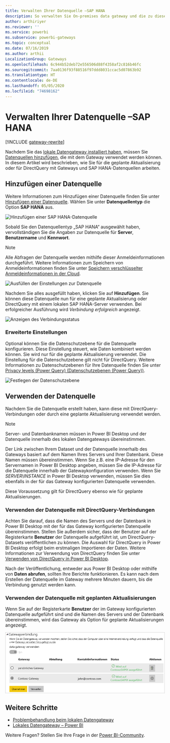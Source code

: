 ```yaml
---
title: Verwalten Ihrer Datenquelle –SAP HANA
description: So verwalten Sie On-premises data gateway und die zu diesem Gateway gehörigen Datenquellen. Dieser Artikel bezieht sich auf SAP HANA.
author: arthiriyer
ms.reviewer: ''
ms.service: powerbi
ms.subservice: powerbi-gateways
ms.topic: conceptual
ms.date: 07/16/2019
ms.author: arthii
LocalizationGroup: Gateways
ms.openlocfilehash: 6c944b52deb72e556506d88f4358af2c816b46fc
ms.sourcegitcommit: 7aa0136f93f88516f97ddd8031ccac5d07863b92
ms.translationtype: HT
ms.contentlocale: de-DE
ms.lasthandoff: 05/05/2020
ms.locfileid: "74698162"
---
```

# <a name="manage-your-data-source---sap-hana"></a>Verwalten Ihrer Datenquelle –SAP HANA

[!INCLUDE [gateway-rewrite](includes/gateway-rewrite.md)]

Nachdem Sie das [lokale Datengateway installiert haben](/data-integration/gateway/service-gateway-install), müssen Sie [Datenquellen hinzufügen](service-gateway-data-sources.md#add-a-data-source), die mit dem Gateway verwendet werden können. In diesem Artikel wird beschrieben, wie Sie für die geplante Aktualisierung oder für DirectQuery mit Gateways und SAP HANA-Datenquellen arbeiten.

## <a name="add-a-data-source"></a>Hinzufügen einer Datenquelle

Weitere Informationen zum Hinzufügen einer Datenquelle finden Sie unter [Hinzufügen einer Datenquelle](service-gateway-data-sources.md#add-a-data-source). Wählen Sie unter **Datenquellentyp** die Option **SAP HANA** aus.

![Hinzufügen einer SAP HANA-Datenquelle](media/service-gateway-enterprise-manage-sap/datasourcesettings2-sap.png)

Sobald Sie den Datenquellentyp „SAP HANA“ ausgewählt haben, vervollständigen Sie die Angaben zur Datenquelle für **Server**, **Benutzername** und **Kennwort**.

> [!NOTE]
> Alle Abfragen der Datenquelle werden mithilfe dieser Anmeldeinformationen durchgeführt. Weitere Informationen zum Speichern von Anmeldeinformationen finden Sie unter [Speichern verschlüsselter Anmeldeinformationen in der Cloud](service-gateway-data-sources.md#store-encrypted-credentials-in-the-cloud).

![Ausfüllen der Einstellungen zur Datenquelle](media/service-gateway-enterprise-manage-sap/datasourcesettings3-sap.png)

Nachdem Sie alles ausgefüllt haben, klicken Sie auf **Hinzufügen**. Sie können diese Datenquelle nun für eine geplante Aktualisierung oder DirectQuery mit einem lokalen SAP HANA-Server verwenden. Bei erfolgreicher Ausführung wird *Verbindung erfolgreich* angezeigt.

![Anzeigen des Verbindungsstatus](media/service-gateway-enterprise-manage-sap/datasourcesettings4.png)

### <a name="advanced-settings"></a>Erweiterte Einstellungen

Optional können Sie die Datenschutzebene für die Datenquelle konfigurieren. Diese Einstellung steuert, wie Daten kombiniert werden können. Sie wird nur für die geplante Aktualisierung verwendet. Die Einstellung für die Datenschutzebene gilt nicht für DirectQuery. Weitere Informationen zu Datenschutzebenen für Ihre Datenquelle finden Sie unter [Privacy levels (Power Query) (Datenschutzebenen (Power Query))](https://support.office.com/article/Privacy-levels-Power-Query-CC3EDE4D-359E-4B28-BC72-9BEE7900B540).

![Festlegen der Datenschutzebene](media/service-gateway-enterprise-manage-sap/datasourcesettings9.png)

## <a name="use-the-data-source"></a>Verwenden der Datenquelle

Nachdem Sie die Datenquelle erstellt haben, kann diese mit DirectQuery-Verbindungen oder durch eine geplante Aktualisierung verwendet werden.

> [!NOTE]
> Server- und Datenbanknamen müssen in Power BI Desktop und der Datenquelle innerhalb des lokalen Datengateways übereinstimmen.

Der Link zwischen Ihrem Dataset und der Datenquelle innerhalb des Gateways basiert auf dem Namen Ihres Servers und Ihrer Datenbank. Diese Namen müssen übereinstimmen. Wenn Sie z.B. eine IP-Adresse für den Servernamen in Power BI Desktop angeben, müssen Sie die IP-Adresse für die Datenquelle innerhalb der Gatewaykonfiguration verwenden. Wenn Sie *SERVER\INSTANCE* in Power BI Desktop verwenden, müssen Sie dies ebenfalls in der für das Gateway konfigurierten Datenquelle verwenden.

Diese Voraussetzung gilt für DirectQuery ebenso wie für geplante Aktualisierungen.

### <a name="use-the-data-source-with-directquery-connections"></a>Verwenden der Datenquelle mit DirectQuery-Verbindungen

Achten Sie darauf, dass die Namen des Servers und der Datenbank in Power BI Desktop mit der für das Gateway konfigurierten Datenquelle übereinstimmen. Stellen Sie außerdem sicher, dass der Benutzer auf der Registerkarte **Benutzer** der Datenquelle aufgeführt ist, um DirectQuery-Datasets veröffentlichen zu können. Die Auswahl für DirectQuery in Power BI Desktop erfolgt beim erstmaligen Importieren der Daten. Weitere Informationen zur Verwendung von DirectQuery finden Sie unter [Verwenden von DirectQuery in Power BI Desktop](desktop-use-directquery.md).

Nach der Veröffentlichung, entweder aus Power BI Desktop oder mithilfe von **Daten abrufen**, sollten Ihre Berichte funktionieren. Es kann nach dem Erstellen der Datenquelle im Gateway mehrere Minuten dauern, bis die Verbindung genutzt werden kann.

### <a name="use-the-data-source-with-scheduled-refresh"></a>Verwenden der Datenquelle mit geplanten Aktualisierungen

Wenn Sie auf der Registerkarte **Benutzer** der im Gateway konfigurierten Datenquelle aufgeführt sind und die Namen des Servers und der Datenbank übereinstimmen, wird das Gateway als Option für geplante Aktualisierungen angezeigt.

![Anzeigen der Benutzer](media/service-gateway-enterprise-manage-sap/powerbi-gateway-enterprise-schedule-refresh.png)

## <a name="next-steps"></a>Weitere Schritte

* [Problembehandlung beim lokalen Datengateway](/data-integration/gateway/service-gateway-tshoot)
* [Lokales Datengateway – Power BI](service-gateway-onprem-tshoot.md) 

Weitere Fragen? Stellen Sie Ihre Frage in der [Power BI-Community](https://community.powerbi.com/).

